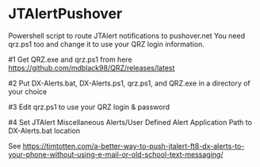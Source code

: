 # JTAlertPushover
Powershell script to route JTAlert notifications to pushover.net
You need qrz.ps1 too and change it to use your QRZ login information.

#1 Get QRZ.exe and qrz.ps1 from here https://github.com/mdblack98/QRZ/releases/latest

#2 Put DX-Alerts.bat, DX-Alerts.ps1, qrz.ps1, and QRZ.exe in a directory of your choice

#3 Edit qrz.ps1 to use your QRZ login & password

#4 Set JTAlert Miscellaneous Alerts/User Defined Alert Application Path to DX-Alerts.bat location

See https://timtotten.com/a-better-way-to-push-jtalert-ft8-dx-alerts-to-your-phone-without-using-e-mail-or-old-school-text-messaging/


